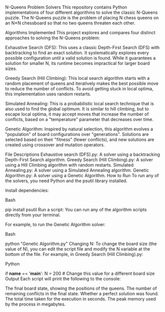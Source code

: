 N-Queens Problem Solvers
This repository contains Python implementations of four different algorithms to solve the classic N-Queens puzzle. The N-Queens puzzle is the problem of placing N chess queens on an N×N chessboard so that no two queens threaten each other.

Algorithms Implemented
This project explores and compares four distinct approaches to solving the N-Queens problem:

Exhaustive Search (DFS): This uses a classic Depth-First Search (DFS) with backtracking to find an exact solution. It systematically explores every possible configuration until a valid solution is found. While it guarantees a solution for smaller N, its runtime becomes impractical for larger board sizes.

Greedy Search (Hill Climbing): This local search algorithm starts with a random placement of queens and iteratively makes the best possible move to reduce the number of conflicts. To avoid getting stuck in local optima, this implementation uses random restarts.

Simulated Annealing: This is a probabilistic local search technique that is also used to find the global optimum. It is similar to hill climbing, but to escape local optima, it may accept moves that increase the number of conflicts, based on a "temperature" parameter that decreases over time.

Genetic Algorithm: Inspired by natural selection, this algorithm evolves a "population" of board configurations over "generations". Solutions are selected based on their "fitness" (fewer conflicts), and new solutions are created using crossover and mutation operators.

File Descriptions
Exhaustive search (DFS).py: A solver using a backtracking Depth-First Search algorithm.
Greedy Search (Hill Climbing).py: A solver using a Hill Climbing algorithm with random restarts.
Simulated Annealing.py: A solver using a Simulated Annealing algorithm.
Genetic Algorithm.py: A solver using a Genetic Algorithm.
How to Run
To run any of the solvers, you need Python and the psutil library installed.

Install dependencies:

Bash

pip install psutil
Run a script:
You can run any of the algorithm scripts directly from your terminal.

For example, to run the Genetic Algorithm solver:

Bash

python "Genetic Algorithm.py"
Changing N:
To change the board size (the value of N), you can edit the script file and modify the N variable at the bottom of the file. For example, in Greedy Search (Hill Climbing).py:

Python

if __name__ == '__main__':
    N = 200 # Change this value for a different board size
Output
Each script will print the following to the console:

The final board state, showing the positions of the queens.
The number of remaining conflicts in the final state.
Whether a perfect solution was found.
The total time taken for the execution in seconds.
The peak memory used by the process in megabytes.
